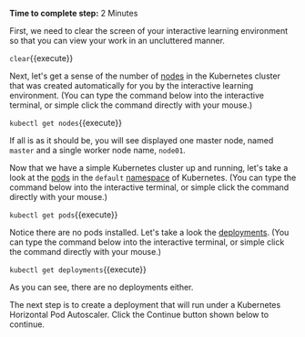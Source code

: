 **Time to complete step:** 2 Minutes

First, we need to clear the screen of your interactive learning environment so that you can view
your work in an uncluttered manner.


`clear`{{execute}}

Next, let's get a sense of the number of [nodes](https://kubernetes.io/docs/concepts/architecture/nodes/) in the 
Kubernetes cluster that was created automatically for you by the interactive learning environment. (You can type the command below into the interactive terminal,
or simple click the command directly with your mouse.)

`kubectl get nodes`{{execute}}

If all is as it should be, you will see displayed one master node, named `master` and a single worker node
name, `node01`. 

Now that we have a simple Kubernetes cluster up and running, let's take a look at the [pods](https://kubernetes.io/docs/concepts/workloads/pods/pod-overview/) in the `default` [namespace](https://kubernetes.io/docs/tasks/administer-cluster/namespaces-walkthrough/) of Kubernetes. (You can type the command below into the interactive terminal,
 or simple click the command directly with your mouse.)
 
`kubectl get pods`{{execute}}

Notice there are no pods installed. Let's take a look the [deployments](https://kubernetes.io/docs/concepts/workloads/controllers/deployment/).
(You can type the command below into the interactive terminal,
 or simple click the command directly with your mouse.) 

`kubectl get deployments`{{execute}}

As you can see, there are no deployments either.

The next step is to create a deployment that will run under a Kubernetes Horizontal Pod Autoscaler. Click the Continue button shown below to continue.